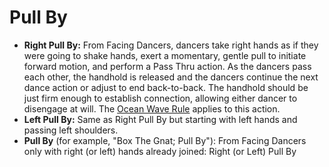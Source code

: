 
# Pull By

- **Right Pull By:** From Facing Dancers, dancers take right hands as if they were going to shake hands,
exert a momentary, gentle pull to initiate forward motion, and perform a Pass Thru action. As the
dancers pass each other, the handhold is released and the dancers continue the next dance action or
adjust to end back-to-back. The handhold should be just firm enough to establish connection, allowing
either dancer to disengage at will. The [Ocean Wave Rule](../b2/ocean_wave_rule.md) applies to this action.
- **Left Pull By:** Same as Right Pull By but starting with left hands and passing left shoulders.
- **Pull By** (for example, "Box The Gnat; Pull By"): From Facing Dancers only with right (or left) hands already
joined: Right (or Left) Pull By


